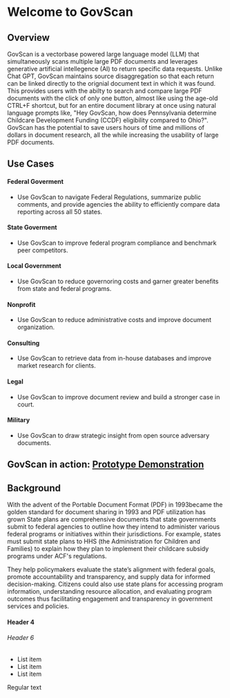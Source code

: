 # Welcome to GovScan
## Overview
GovScan is a vectorbase powered large language model (LLM) that simultaneously scans multiple large PDF documents and leverages generative artificial intellegence (AI) to return specific data requests. Unlike Chat GPT, GovScan maintains source disaggregation so that each return can be linked directly to the orignial document text in which it was found. This provides users with the abilty to search and compare large PDF documents with the click of only one button, almost like using the age-old CTRL+F shortcut, but for an entire document library at once using natural language prompts like, "Hey GovScan, how does Pennsylvania determine Childcare Development Funding (CCDF) eligibility compared to Ohio?". GovScan has the potential to save users hours of time and millions of dollars in document research, all the while increasing the usability of large PDF documents.

## Use Cases 
#### Federal Goverment
* Use GovScan to navigate Federal Regulations, summarize public comments, and provide agencies the ability to efficiently compare data reporting across all 50 states.
#### State Goverment
* Use GovScan to improve federal program compliance and benchmark peer competitors. 
#### Local Government
* Use GovScan to reduce governoring costs and garner greater benefits from state and federal programs.
#### Nonprofit
* Use GovScan to reduce administrative costs and improve document organization. 
#### Consulting
* Use GovScan to retrieve data from in-house databases and improve market research for clients.  
#### Legal
* Use GovScan to improve document review and build a stronger case in court.
#### Military
* Use GovScan to draw strategic insight from open source adversary documents. 


## GovScan in action: <a href="https://youtu.be/xSBFVVNNgTY" target="_blank">Prototype Demonstration</a>


## Background
With the advent of the Portable Document Format (PDF) in 1993became the golden standard for document sharing in 1993 and PDF utilization has grown State plans are comprehensive documents that state governments submit to federal agencies to outline how they intend to administer various federal programs or initiatives within their jurisdictions. For example, states must submit state plans to HHS (the Administration for Children and Families) to explain how they plan to implement their childcare subsidy programs under ACF's regulations. 

They help policymakers evaluate the state’s alignment with federal goals, promote accountability and transparency, and supply data for informed decision-making. Citizens could also use state plans for accessing program information, understanding resource allocation, and evaluating program outcomes thus facilitating engagement and transparency in government services and policies.

#### Header 4
###### Header 6

* List item
* List item
* List item

Regular text 
